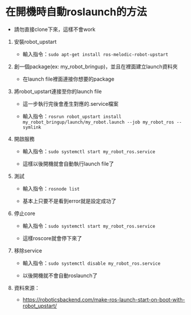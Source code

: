 # 在開機時自動roslaunch的方法

* 請勿直接clone下來，這樣不會work

1. 安裝robot_upstart

    - 輸入指令：`sudo apt-get install ros-melodic-robot-upstart`

2. 創一個package(ex: my_robot_bringup)，並且在裡面建立launch資料夾

    - 在launch file裡面連接你想要的package

3. 將robot_upstart連接至你的launch file

    - 這一步執行完後會產生對應的.service檔案

    - 輸入指令：`rosrun robot_upstart install my_robot_bringup/launch/my_robot.launch --job my_robot_ros --symlink`

4. 開啟服務

    - 輸入指令：`sudo systemctl start my_robot_ros.service`

    - 這樣以後開機就會自動執行launch file了

5. 測試

    - 輸入指令：`rosnode list`

    - 基本上只要不是看到error就是設定成功了

6. 停止core

    - 輸入指令：`sudo systemctl start my_robot_ros.service`

    - 這樣roscore就會停下來了

7. 移除service

    - 輸入指令：`sudo systemctl disable my_robot_ros.service`
    
    - 以後開機就不會自動roslaunch了

8. 資料來源：

    - https://roboticsbackend.com/make-ros-launch-start-on-boot-with-robot_upstart/
